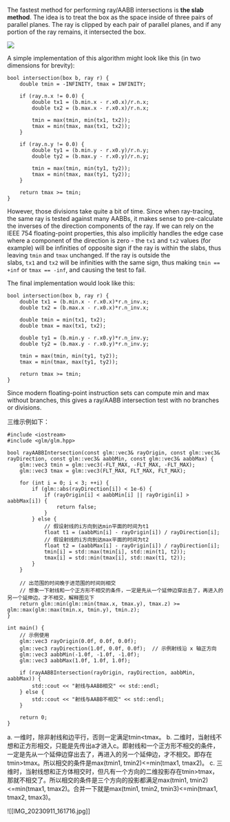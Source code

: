 
The fastest method for performing ray/AABB intersections is **the slab method**. The idea is to treat the box as the space inside of three pairs of parallel planes. The ray is clipped by each pair of parallel planes, and if any portion of the ray remains, it intersected the box.

![](https://tavianator.com/2011/slab_method.gif)

A simple implementation of this algorithm might look like this (in two dimensions for brevity):

```
bool intersection(box b, ray r) {
    double tmin = -INFINITY, tmax = INFINITY;

    if (ray.n.x != 0.0) {
        double tx1 = (b.min.x - r.x0.x)/r.n.x;
        double tx2 = (b.max.x - r.x0.x)/r.n.x;

        tmin = max(tmin, min(tx1, tx2));
        tmax = min(tmax, max(tx1, tx2));
    }

    if (ray.n.y != 0.0) {
        double ty1 = (b.min.y - r.x0.y)/r.n.y;
        double ty2 = (b.max.y - r.x0.y)/r.n.y;

        tmin = max(tmin, min(ty1, ty2));
        tmax = min(tmax, max(ty1, ty2));
    }

    return tmax >= tmin;
}
```

However, those divisions take quite a bit of time. Since when ray-tracing, the same ray is tested against many AABBs, it makes sense to pre-calculate the inverses of the direction components of the ray. If we can rely on the IEEE 754 floating-point properties, this also implicitly handles the edge case where a component of the direction is zero - the `tx1` and `tx2` values (for example) will be infinities of opposite sign if the ray is within the slabs, thus leaving `tmin` and `tmax` unchanged. If the ray is outside the slabs, `tx1` and `tx2` will be infinities with the same sign, thus making `tmin == +inf` or `tmax == -inf`, and causing the test to fail.

The final implementation would look like this:

```
bool intersection(box b, ray r) {
    double tx1 = (b.min.x - r.x0.x)*r.n_inv.x;
	double tx2 = (b.max.x - r.x0.x)*r.n_inv.x;

    double tmin = min(tx1, tx2);
    double tmax = max(tx1, tx2);

    double ty1 = (b.min.y - r.x0.y)*r.n_inv.y;
    double ty2 = (b.max.y - r.x0.y)*r.n_inv.y;

    tmin = max(tmin, min(ty1, ty2));
    tmax = min(tmax, max(ty1, ty2));

    return tmax >= tmin;
}
```

Since modern floating-point instruction sets can compute min and max without branches, this gives a ray/AABB intersection test with no branches or divisions.

三维示例如下：

```
#include <iostream>
#include <glm/glm.hpp>

bool rayAABBIntersection(const glm::vec3& rayOrigin, const glm::vec3& rayDirection, const glm::vec3& aabbMin, const glm::vec3& aabbMax) {
    glm::vec3 tmin = glm::vec3(-FLT_MAX, -FLT_MAX, -FLT_MAX);
    glm::vec3 tmax = glm::vec3(FLT_MAX, FLT_MAX, FLT_MAX);

    for (int i = 0; i < 3; ++i) {
        if (glm::abs(rayDirection[i]) < 1e-6) {
            if (rayOrigin[i] < aabbMin[i] || rayOrigin[i] > aabbMax[i]) {
                return false;
            }
        } else {
	        // 假设射线的i方向到达min平面的时间为t1
            float t1 = (aabbMin[i] - rayOrigin[i]) / rayDirection[i];
            // 假设射线的i方向到达max平面的时间为t2
            float t2 = (aabbMax[i] - rayOrigin[i]) / rayDirection[i];
            tmin[i] = std::max(tmin[i], std::min(t1, t2));
            tmax[i] = std::min(tmax[i], std::max(t1, t2));
        }
    }

	// 出范围的时间晚于进范围的时间则相交
	// 想象一下射线和一个正方形不相交的条件，一定是先从一个延伸边穿出去了，再进入的另一个延伸边，才不相交，解释图见下
    return glm::min(glm::min(tmax.x, tmax.y), tmax.z) >= glm::max(glm::max(tmin.x, tmin.y), tmin.z); 
}

int main() {
    // 示例使用
    glm::vec3 rayOrigin(0.0f, 0.0f, 0.0f);
    glm::vec3 rayDirection(1.0f, 0.0f, 0.0f);  // 示例射线沿 x 轴正方向
    glm::vec3 aabbMin(-1.0f, -1.0f, -1.0f);
    glm::vec3 aabbMax(1.0f, 1.0f, 1.0f);

    if (rayAABBIntersection(rayOrigin, rayDirection, aabbMin, aabbMax)) {
        std::cout << "射线与AABB相交" << std::endl;
    } else {
        std::cout << "射线与AABB不相交" << std::endl;
    }

    return 0;
}

```

a. 一维时，除非射线和边平行，否则一定满足tmin<tmax。
b. 二维时，当射线不想和正方形相交，只能是先传出a才进入c。即射线和一个正方形不相交的条件，一定是先从一个延伸边穿出去了，再进入的另一个延伸边，才不相交。即存在tmin>tmax。所以相交的条件是max(tmin1, tmin2)<=min(tmax1, tmax2)。
c. 三维时，当射线想和正方体相交时，但凡有一个方向的二维投影存在tmin>tmax，那就不相交了。所以相交的条件是三个方向的投影都满足max(tmin1, tmin2)<=min(tmax1, tmax2)。合并一下就是max(tmin1, tmin2, tmin3)<=min(tmax1, tmax2, tmax3)。

![[IMG_20230911_161716.jpg]]